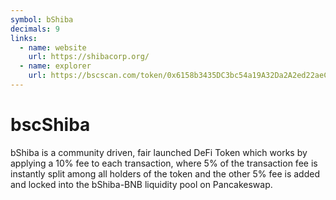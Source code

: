 ```yaml
---
symbol: bShiba
decimals: 9
links:
  - name: website
    url: https://shibacorp.org/
  - name: explorer
    url: https://bscscan.com/token/0x6158b3435DC3bc54a19A32Da2A2ed22aeC3bEF3e
---
```


# bscShiba

bShiba is a community driven, fair launched DeFi Token which works by applying a 10% fee to each transaction, where 5% of the transaction fee is instantly split among all holders of the token and the other 5% fee is added and locked into the bShiba-BNB liquidity pool on Pancakeswap.
